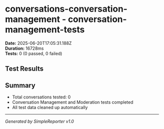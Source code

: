 # conversations-conversation-management - conversation-management-tests

**Date:** 2025-06-20T17:05:31.188Z  
**Duration:** 16728ms  
**Tests:** 0 (0 passed, 0 failed)

## Test Results



## Summary

- Total conversations tested: 0
- Conversation Management and Moderation tests completed
- All test data cleaned up automatically

---
*Generated by SimpleReporter v1.0*
